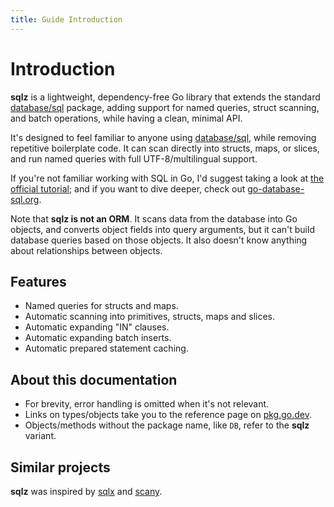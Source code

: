 ```yaml
---
title: Guide Introduction
---
```


# Introduction

**sqlz** is a lightweight, dependency-free Go library that extends the standard [database/sql](https://pkg.go.dev/database/sql) package, adding support for named queries, struct scanning, and batch operations, while having a clean, minimal API.

It's designed to feel familiar to anyone using [database/sql](https://pkg.go.dev/database/sql), while removing repetitive boilerplate code. It can scan directly into structs, maps, or slices, and run named queries with full UTF-8/multilingual support.

If you're not familiar working with SQL in Go, I'd suggest taking a look at [the official tutorial](https://go.dev/doc/tutorial/database-access); and if you want to dive deeper, check out [go-database-sql.org](http://go-database-sql.org).

Note that **sqlz is not an ORM**.
It scans data from the database into Go objects, and converts object fields into query arguments, but it can't build database queries based on those objects.
It also doesn't know anything about relationships between objects.

## Features

- Named queries for structs and maps.
- Automatic scanning into primitives, structs, maps and slices.
- Automatic expanding "IN" clauses.
- Automatic expanding batch inserts.
- Automatic prepared statement caching.

## About this documentation

- For brevity, error handling is omitted when it's not relevant.
- Links on types/objects take you to the reference page on [pkg.go.dev](https://pkg.go.dev).
- Objects/methods without the package name, like `DB`, refer to the **sqlz** variant.

## Similar projects

**sqlz** was inspired by [sqlx](https://github.com/jmoiron/sqlx/) and [scany](https://github.com/georgysavva/scany/).

